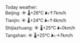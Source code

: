 Today weather:  
Beijing: ☀️ 🌡️+26°C 🌬️↑7km/h  
Tianjin: ☀️ 🌡️+24°C 🌬️↑4km/h  
Shijiazhuang: ☀️ 🌡️+25°C 🌬️0km/h  
Tangshan: ☀️ 🌡️+25°C 🌬️→7km/h  
